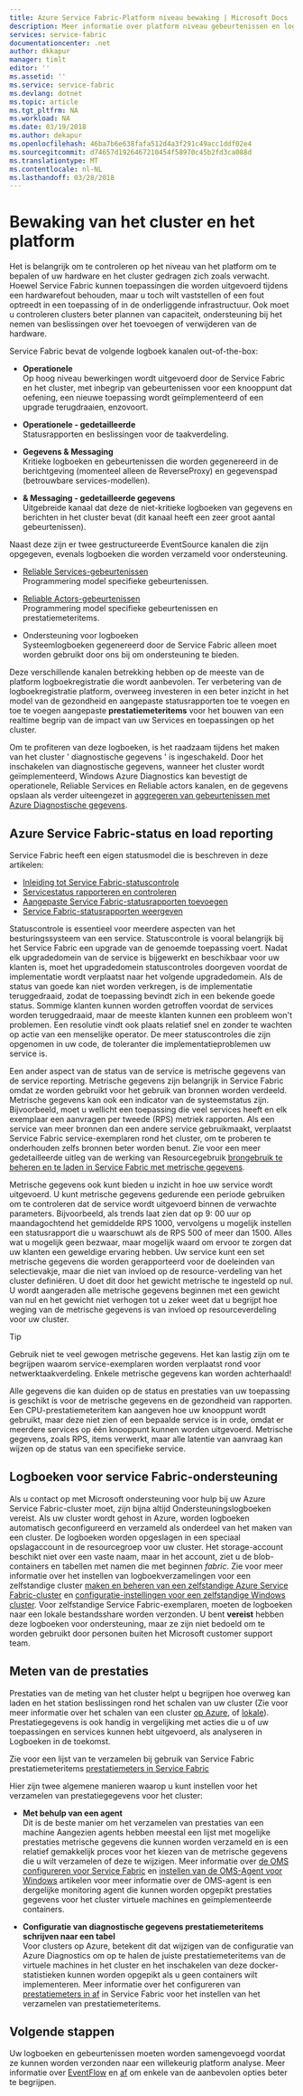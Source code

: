 ```yaml
---
title: Azure Service Fabric-Platform niveau bewaking | Microsoft Docs
description: Meer informatie over platform niveau gebeurtenissen en logboeken die worden gebruikt om te bewaken en onderzoeken van Azure Service Fabric-clusters.
services: service-fabric
documentationcenter: .net
author: dkkapur
manager: timlt
editor: ''
ms.assetid: ''
ms.service: service-fabric
ms.devlang: dotnet
ms.topic: article
ms.tgt_pltfrm: NA
ms.workload: NA
ms.date: 03/19/2018
ms.author: dekapur
ms.openlocfilehash: 46ba7b6e638fafa512d4a3f291c49acc1ddf02e4
ms.sourcegitcommit: d74657d1926467210454f58970c45b2fd3ca088d
ms.translationtype: MT
ms.contentlocale: nl-NL
ms.lasthandoff: 03/28/2018
---
```

# <a name="monitoring-the-cluster-and-platform"></a>Bewaking van het cluster en het platform

Het is belangrijk om te controleren op het niveau van het platform om te bepalen of uw hardware en het cluster gedragen zich zoals verwacht. Hoewel Service Fabric kunnen toepassingen die worden uitgevoerd tijdens een hardwarefout behouden, maar u toch wilt vaststellen of een fout optreedt in een toepassing of in de onderliggende infrastructuur. Ook moet u controleren clusters beter plannen van capaciteit, ondersteuning bij het nemen van beslissingen over het toevoegen of verwijderen van de hardware.

Service Fabric bevat de volgende logboek kanalen out-of-the-box:

* **Operationele**  
Op hoog niveau bewerkingen wordt uitgevoerd door de Service Fabric en het cluster, met inbegrip van gebeurtenissen voor een knooppunt dat oefening, een nieuwe toepassing wordt geïmplementeerd of een upgrade terugdraaien, enzovoort.

* **Operationele - gedetailleerde**  
Statusrapporten en beslissingen voor de taakverdeling.

* **Gegevens & Messaging**  
Kritieke logboeken en gebeurtenissen die worden gegenereerd in de berichtgeving (momenteel alleen de ReverseProxy) en gegevenspad (betrouwbare services-modellen).

* **& Messaging - gedetailleerde gegevens**  
Uitgebreide kanaal dat deze de niet-kritieke logboeken van gegevens en berichten in het cluster bevat (dit kanaal heeft een zeer groot aantal gebeurtenissen).

Naast deze zijn er twee gestructureerde EventSource kanalen die zijn opgegeven, evenals logboeken die worden verzameld voor ondersteuning.

* [Reliable Services-gebeurtenissen](service-fabric-reliable-services-diagnostics.md)  
Programmering model specifieke gebeurtenissen.

* [Reliable Actors-gebeurtenissen](service-fabric-reliable-actors-diagnostics.md)  
Programmering model specifieke gebeurtenissen en prestatiemeteritems.

* Ondersteuning voor logboeken  
Systeemlogboeken gegenereerd door de Service Fabric alleen moet worden gebruikt door ons bij om ondersteuning te bieden.

Deze verschillende kanalen betrekking hebben op de meeste van de platform logboekregistratie die wordt aanbevolen. Ter verbetering van de logboekregistratie platform, overweeg investeren in een beter inzicht in het model van de gezondheid en aangepaste statusrapporten toe te voegen en toe te voegen aangepaste **prestatiemeteritems** voor het bouwen van een realtime begrip van de impact van uw Services en toepassingen op het cluster.

Om te profiteren van deze logboeken, is het raadzaam tijdens het maken van het cluster ' diagnostische gegevens ' is ingeschakeld. Door het inschakelen van diagnostische gegevens, wanneer het cluster wordt geïmplementeerd, Windows Azure Diagnostics kan bevestigt de operationele, Reliable Services en Reliable actors kanalen, en de gegevens opslaan als verder uiteengezet in [aggregeren van gebeurtenissen met Azure Diagnostische gegevens](service-fabric-diagnostics-event-aggregation-wad.md).

## <a name="azure-service-fabric-health-and-load-reporting"></a>Azure Service Fabric-status en load reporting

Service Fabric heeft een eigen statusmodel die is beschreven in deze artikelen:

- [Inleiding tot Service Fabric-statuscontrole](service-fabric-health-introduction.md)
- [Servicestatus rapporteren en controleren](service-fabric-diagnostics-how-to-report-and-check-service-health.md)
- [Aangepaste Service Fabric-statusrapporten toevoegen](service-fabric-report-health.md)
- [Service Fabric-statusrapporten weergeven](service-fabric-view-entities-aggregated-health.md)

Statuscontrole is essentieel voor meerdere aspecten van het besturingssysteem van een service. Statuscontrole is vooral belangrijk bij het Service Fabric een upgrade van de genoemde toepassing voert. Nadat elk upgradedomein van de service is bijgewerkt en beschikbaar voor uw klanten is, moet het upgradedomein statuscontroles doorgeven voordat de implementatie wordt verplaatst naar het volgende upgradedomein. Als de status van goede kan niet worden verkregen, is de implementatie teruggedraaid, zodat de toepassing bevindt zich in een bekende goede status. Sommige klanten kunnen worden getroffen voordat de services worden teruggedraaid, maar de meeste klanten kunnen een probleem won't problemen. Een resolutie vindt ook plaats relatief snel en zonder te wachten op actie van een menselijke operator. De meer statuscontroles die zijn opgenomen in uw code, de toleranter die implementatieproblemen uw service is.

Een ander aspect van de status van de service is metrische gegevens van de service reporting. Metrische gegevens zijn belangrijk in Service Fabric omdat ze worden gebruikt voor het gebruik van bronnen worden verdeeld. Metrische gegevens kan ook een indicator van de systeemstatus zijn. Bijvoorbeeld, moet u wellicht een toepassing die veel services heeft en elk exemplaar een aanvragen per tweede (RPS) metriek rapporten. Als een service van meer bronnen dan een andere service gebruikmaakt, verplaatst Service Fabric service-exemplaren rond het cluster, om te proberen te onderhouden zelfs bronnen beter worden benut. Zie voor een meer gedetailleerde uitleg van de werking van Resourcegebruik [brongebruik te beheren en te laden in Service Fabric met metrische gegevens](service-fabric-cluster-resource-manager-metrics.md).

Metrische gegevens ook kunt bieden u inzicht in hoe uw service wordt uitgevoerd. U kunt metrische gegevens gedurende een periode gebruiken om te controleren dat de service wordt uitgevoerd binnen de verwachte parameters. Bijvoorbeeld, als trends laat zien dat op 9: 00 uur op maandagochtend het gemiddelde RPS 1000, vervolgens u mogelijk instellen een statusrapport die u waarschuwt als de RPS 500 of meer dan 1500. Alles wat u mogelijk geen bezwaar, maar mogelijk waard om ervoor te zorgen dat uw klanten een geweldige ervaring hebben. Uw service kunt een set metrische gegevens die worden gerapporteerd voor de doeleinden van selectievakje, maar die niet van invloed op de resource-verdeling van het cluster definiëren. U doet dit door het gewicht metrische te ingesteld op nul. U wordt aangeraden alle metrische gegevens beginnen met een gewicht van nul en het gewicht niet verhogen tot u zeker weet dat u begrijpt hoe weging van de metrische gegevens is van invloed op resourceverdeling voor uw cluster.

> [!TIP]
> Gebruik niet te veel gewogen metrische gegevens. Het kan lastig zijn om te begrijpen waarom service-exemplaren worden verplaatst rond voor netwerktaakverdeling. Enkele metrische gegevens kan worden achterhaald!

Alle gegevens die kan duiden op de status en prestaties van uw toepassing is geschikt is voor de metrische gegevens en de gezondheid van rapporten. Een CPU-prestatiemeteritem kan aangeven hoe uw knooppunt wordt gebruikt, maar deze niet zien of een bepaalde service is in orde, omdat er meerdere services op één knooppunt kunnen worden uitgevoerd. Metrische gegevens, zoals RPS, items verwerkt, maar alle latentie van aanvraag kan wijzen op de status van een specifieke service.

## <a name="service-fabric-support-logs"></a>Logboeken voor service Fabric-ondersteuning

Als u contact op met Microsoft ondersteuning voor hulp bij uw Azure Service Fabric-cluster moet, zijn bijna altijd Ondersteuningslogboeken vereist. Als uw cluster wordt gehost in Azure, worden logboeken automatisch geconfigureerd en verzameld als onderdeel van het maken van een cluster. De logboeken worden opgeslagen in een speciaal opslagaccount in de resourcegroep voor uw cluster. Het storage-account beschikt niet over een vaste naam, maar in het account, ziet u de blob-containers en tabellen met namen die met beginnen *fabric*. Zie voor meer informatie over het instellen van logboekverzamelingen voor een zelfstandige cluster [maken en beheren van een zelfstandige Azure Service Fabric-cluster](service-fabric-cluster-creation-for-windows-server.md) en [configuratie-instellingen voor een zelfstandige Windows cluster](service-fabric-cluster-manifest.md). Voor zelfstandige Service Fabric-exemplaren, moeten de logboeken naar een lokale bestandsshare worden verzonden. U bent **vereist** hebben deze logboeken voor ondersteuning, maar ze zijn niet bedoeld om te worden gebruikt door personen buiten het Microsoft customer support team.

## <a name="measuring-performance"></a>Meten van de prestaties

Prestaties van de meting van het cluster helpt u begrijpen hoe overweg kan laden en het station beslissingen rond het schalen van uw cluster (Zie voor meer informatie over het schalen van een cluster [op Azure](service-fabric-cluster-scale-up-down.md), of [lokale](service-fabric-cluster-windows-server-add-remove-nodes.md)). Prestatiegegevens is ook handig in vergelijking met acties die u of uw toepassingen en services kunnen hebt uitgevoerd, als analyseren in Logboeken in de toekomst. 

Zie voor een lijst van te verzamelen bij gebruik van Service Fabric prestatiemeteritems [prestatiemeters in Service Fabric](service-fabric-diagnostics-event-generation-perf.md)

Hier zijn twee algemene manieren waarop u kunt instellen voor het verzamelen van prestatiegegevens voor het cluster:

* **Met behulp van een agent**  
Dit is de beste manier om het verzamelen van prestaties van een machine Aangezien agents hebben meestal een lijst met mogelijke prestaties metrische gegevens die kunnen worden verzameld en is een relatief gemakkelijk proces voor het kiezen van de metrische gegevens die u wilt verzamelen of deze te wijzigen. Meer informatie over [de OMS configureren voor Service Fabric](service-fabric-diagnostics-event-analysis-oms.md) en [instellen van de OMS-Agent voor Windows](../log-analytics/log-analytics-windows-agent.md) artikelen voor meer informatie over de OMS-agent is een dergelijke monitoring agent die kunnen worden opgepikt prestaties gegevens voor het cluster virtuele machines en geïmplementeerde containers.

* **Configuratie van diagnostische gegevens prestatiemeteritems schrijven naar een tabel**  
Voor clusters op Azure, betekent dit dat wijzigen van de configuratie van Azure Diagnostics om op te halen de juiste prestatiemeteritems van de virtuele machines in het cluster en het inschakelen van deze docker-statistieken kunnen worden opgepikt als u geen containers wilt implementeren. Meer informatie over het configureren van [prestatiemeters in af](service-fabric-diagnostics-event-aggregation-wad.md) in Service Fabric voor het instellen van het verzamelen van prestatiemeteritems.

## <a name="next-steps"></a>Volgende stappen

Uw logboeken en gebeurtenissen moeten worden samengevoegd voordat ze kunnen worden verzonden naar een willekeurig platform analyse. Meer informatie over [EventFlow](service-fabric-diagnostics-event-aggregation-eventflow.md) en [af](service-fabric-diagnostics-event-aggregation-wad.md) om enkele van de aanbevolen opties beter te begrijpen.
